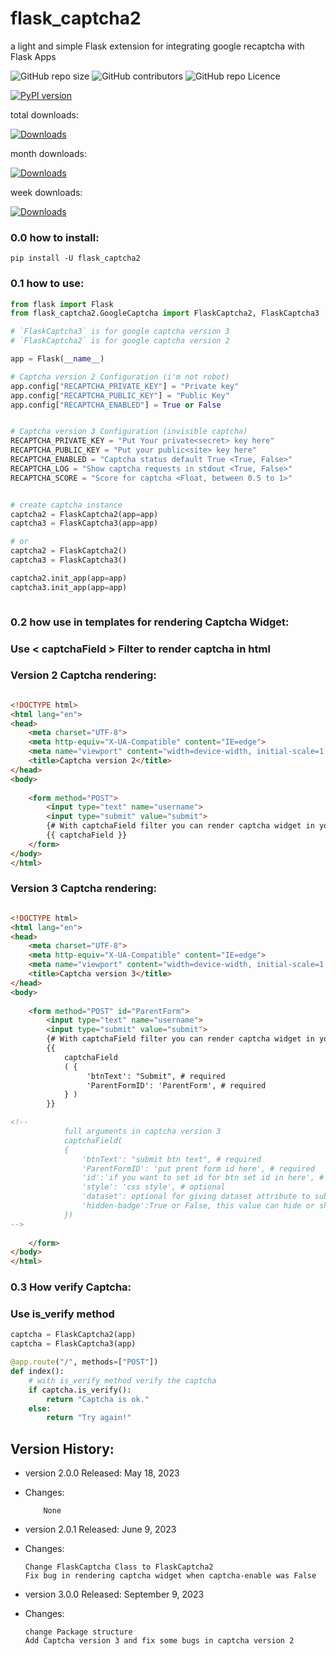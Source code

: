 # flask_captcha2
a light and simple Flask extension for integrating google recaptcha with Flask Apps
<p>

  
  <img alt="GitHub repo size" src="https://img.shields.io/github/repo-size/alisharify7/flask_captcha2">

  
  <img alt="GitHub contributors" src="https://img.shields.io/github/contributors/alisharify7/flask_captcha2">

  
  <img alt="GitHub repo Licence" src="https://img.shields.io/pypi/l/flask_captcha2">
  
  
  [![PyPI version](https://badge.fury.io/py/flask-captcha2.svg)](https://badge.fury.io/py/flask-captcha2)

  total downloads: 
  
  [![Downloads](https://static.pepy.tech/badge/flask-captcha2)](https://pepy.tech/project/flask-captcha2)
  
  month downloads:
  
  [![Downloads](https://static.pepy.tech/badge/flask-captcha2/month)](https://pepy.tech/project/flask-captcha2)
  
  
  week downloads:
  
  [![Downloads](https://static.pepy.tech/badge/flask-captcha2/week)](https://pepy.tech/project/flask-captcha2)
  
  
</p>
  
  
  



### 0.0 how to install:
  
    pip install -U flask_captcha2 


### 0.1 how to use:

```python
from flask import Flask
from flask_captcha2.GoogleCaptcha import FlaskCaptcha2, FlaskCaptcha3

# `FlaskCaptcha3` is for google captcha version 3
# `FlaskCaptcha2` is for google captcha version 2

app = Flask(__name__)

# Captcha version 2 Configuration (i'm not robot)
app.config["RECAPTCHA_PRIVATE_KEY"] = "Private key"
app.config["RECAPTCHA_PUBLIC_KEY"] = "Public Key"
app.config["RECAPTCHA_ENABLED"] = True or False


# Captcha version 3 Configuration (invisible captcha)
RECAPTCHA_PRIVATE_KEY = "Put Your private<secret> key here"
RECAPTCHA_PUBLIC_KEY = "Put your public<site> key here"
RECAPTCHA_ENABLED = "Captcha status default True <True, False>"
RECAPTCHA_LOG = "Show captcha requests in stdout <True, False>"
RECAPTCHA_SCORE = "Score for captcha <Float, between 0.5 to 1>"


# create captcha instance
captcha2 = FlaskCaptcha2(app=app)
captcha3 = FlaskCaptcha3(app=app)

# or 
captcha2 = FlaskCaptcha2()
captcha3 = FlaskCaptcha3()

captcha2.init_app(app=app)
captcha3.init_app(app=app)



```

### 0.2 how use in templates for rendering Captcha Widget:

### Use < captchaField > Filter to render captcha in html


### Version 2 Captcha rendering:
```html

<!DOCTYPE html>
<html lang="en">
<head>
    <meta charset="UTF-8">
    <meta http-equiv="X-UA-Compatible" content="IE=edge">
    <meta name="viewport" content="width=device-width, initial-scale=1.0">
    <title>Captcha version 2</title>
</head>
<body>
    
    <form method="POST">
        <input type="text" name="username">
        <input type="submit" value="submit">
        {# With captchaField filter you can render captcha widget in your html code #}
        {{ captchaField }}
    </form>
</body>
</html>
```

### Version 3 Captcha rendering:
```html

<!DOCTYPE html>
<html lang="en">
<head>
    <meta charset="UTF-8">
    <meta http-equiv="X-UA-Compatible" content="IE=edge">
    <meta name="viewport" content="width=device-width, initial-scale=1.0">
    <title>Captcha version 3</title>
</head>
<body>
    
    <form method="POST" id="ParentForm">
        <input type="text" name="username">
        <input type="submit" value="submit">
        {# With captchaField filter you can render captcha widget in your html code #}
        {{ 
            captchaField
            ( {
                 'btnText': "Submit", # required
                 'ParentFormID': 'ParentForm', # required
            } ) 
        }}

<!--        
            full arguments in captcha version 3
            captchaField(
            {
                'btnText': "submit btn text", # required
                'ParentFormID': 'put prent form id here', # required
                'id':'if you want to set id for btn set id in here', # optional
                'style': 'css style', # optional
                'dataset': optional for giving dataset attribute to submit btn
                'hidden-badge':True or False, this value can hide or show captcha badge
            })
-->
        
    </form>
</body>
</html>
```


### 0.3 How verify Captcha:
### Use is_verify method  
```python
captcha = FlaskCaptcha2(app)
captcha = FlaskCaptcha3(app)

@app.route("/", methods=["POST"])
def index():
    # with is_verify method verify the captcha 
    if captcha.is_verify():
        return "Captcha is ok."
    else:
        return "Try again!" 

```




## Version History:


  - version 2.0.0 Released: May 18, 2023
  - Changes:
  
            None
  
  - version 2.0.1 Released: June 9, 2023
  - Changes:
  
        Change FlaskCaptcha Class to FlaskCaptcha2
        Fix bug in rendering captcha widget when captcha-enable was False

    
  - version 3.0.0 Released: September 9, 2023
  - Changes:
  
        change Package structure
        Add Captcha version 3 and fix some bugs in captcha version 2


